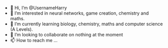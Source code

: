 - 👋 Hi, I’m @UsernameHarry
- 👀 I’m interested in neural networks, game creation, chemistry and maths.
- 🌱 I’m currently learning biology, chemistry, maths and computer science (A Levels).
- 💞️ I’m looking to collaborate on nothing at the moment
- 📫 How to reach me ...
